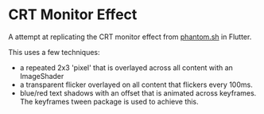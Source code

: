 # CRT Monitor Effect

A attempt at replicating the CRT monitor effect from [phantom.sh](https://www.phantom.sh) in Flutter.

This uses a few techniques:

- a repeated 2x3 'pixel' that is overlayed across all content with an ImageShader
- a transparent flicker overlayed on all content that flickers every 100ms.
- blue/red text shadows with an offset that is animated across keyframes. The keyframes tween package is used to achieve this.